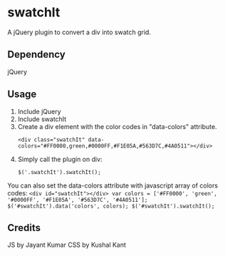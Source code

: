 # swatchIt

A jQuery plugin to convert a div into swatch grid.

## Dependency
jQuery


## Usage
1. Include jQuery
2. Include swatchIt
3. Create a div element with the color codes in "data-colors" attribute.
	```
	<div class="swatchIt" data-colors="#FF0000,green,#0000FF,#F1E05A,#563D7C,#4A0511"></div>
	```
4. Simply call the plugin on div: 
	```
	$('.swatchIt').swatchIt();
	```
    
You can also set the data-colors attribute with javascript array of colors codes:
	```
	<div id="swatchIt"></div>
	var colors = ['#FF0000', 'green', '#0000FF', '#F1E05A', '#563D7C', '#4A0511'];
	$('#swatchIt').data('colors', colors);
	$('#swatchIt').swatchIt(); 
	```

## Credits
JS by Jayant Kumar
CSS by Kushal Kant
